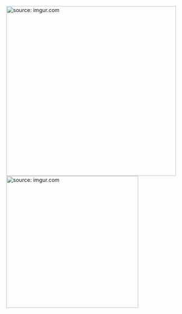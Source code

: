 <a href="http://imgur.com/s6DUdcF"><img src="http://i.imgur.com/s6DUdcF.jpg" width = "450" title="source: imgur.com" /></a>
<a href="http://imgur.com/GaPfK6i"><img src="http://i.imgur.com/GaPfK6i.jpg" width = "350" title="source: imgur.com" /></a>
